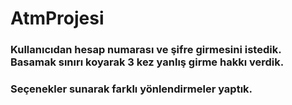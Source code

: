# AtmProjesi
### Kullanıcıdan hesap numarası ve şifre girmesini istedik. Basamak sınırı koyarak 3 kez yanlış girme hakkı verdik.
### Seçenekler sunarak farklı yönlendirmeler yaptık.
